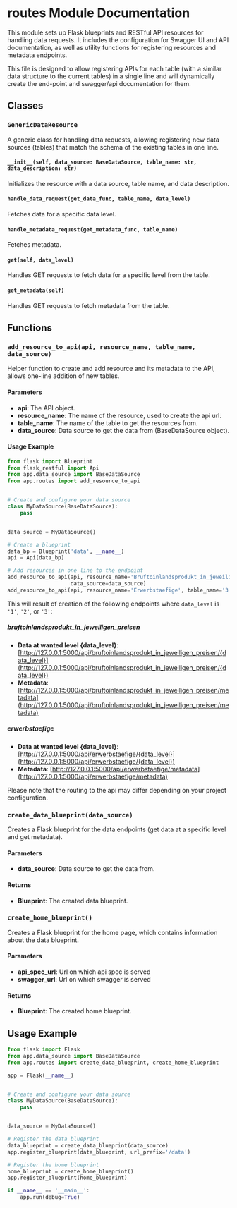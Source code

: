 # routes Module Documentation

This module sets up Flask blueprints and RESTful API resources for handling data requests. It includes the configuration
for Swagger UI and API documentation, as well as utility functions for registering resources and metadata endpoints.

This file is designed to allow registering APIs for each table (with a similar data structure to the current tables) in
a single line and will dynamically create the end-point and swagger/api documentation for them.

## Classes

### `GenericDataResource`

A generic class for handling data requests, allowing registering new data sources (tables) that match the schema of the
existing tables in one line.

#### `__init__(self, data_source: BaseDataSource, table_name: str, data_description: str)`

Initializes the resource with a data source, table name, and data description.

#### `handle_data_request(get_data_func, table_name, data_level)`

Fetches data for a specific data level.

#### `handle_metadata_request(get_metadata_func, table_name)`

Fetches metadata.

#### `get(self, data_level)`

Handles GET requests to fetch data for a specific level from the table.

#### `get_metadata(self)`

Handles GET requests to fetch metadata from the table.

## Functions

### `add_resource_to_api(api, resource_name, table_name, data_source)`

Helper function to create and add resource and its metadata to the API, allows one-line addition of new tables.

#### Parameters

- **api**: The API object.
- **resource_name**: The name of the resource, used to create the api url.
- **table_name**: The name of the table to get the resources from.
- **data_source**: Data source to get the data from (BaseDataSource object).

#### Usage Example

```python
from flask import Blueprint
from flask_restful import Api
from app.data_source import BaseDataSource
from app.routes import add_resource_to_api


# Create and configure your data source
class MyDataSource(BaseDataSource):
    pass


data_source = MyDataSource()

# Create a blueprint
data_bp = Blueprint('data', __name__)
api = Api(data_bp)

# Add resources in one line to the endpoint
add_resource_to_api(api, resource_name='Bruftoinlandsprodukt_in_jeweiligen_Preisen', table_name='1.1',
                    data_source=data_source)
add_resource_to_api(api, resource_name='Erwerbstaefige', table_name='3.1', data_source=data_source)
```

This will result of creation of the following endpoints where `data_level` is `'1'`, `'2'`, or `'3'`:

##### bruftoinlandsprodukt_in_jeweiligen_preisen

- **Data at wanted level {data_level}**:
  [http://127.0.0.1:5000/api/bruftoinlandsprodukt_in_jeweiligen_preisen/{data_level}](http://127.0.0.1:5000/api/bruftoinlandsprodukt_in_jeweiligen_preisen/{data_level})
- **Metadata**:
  [http://127.0.0.1:5000/api/bruftoinlandsprodukt_in_jeweiligen_preisen/metadata](http://127.0.0.1:5000/api/bruftoinlandsprodukt_in_jeweiligen_preisen/metadata)

##### erwerbstaefige

- **Data at wanted level {data_level}**:
  [http://127.0.0.1:5000/api/erwerbstaefige/{data_level}](http://127.0.0.1:5000/api/erwerbstaefige/{data_level})
- **Metadata**:
  [http://127.0.0.1:5000/api/erwerbstaefige/metadata](http://127.0.0.1:5000/api/erwerbstaefige/metadata)

Please note that the routing to the api may differ depending on your project configuration.

### `create_data_blueprint(data_source)`

Creates a Flask blueprint for the data endpoints (get data at a specific level and get metadata).

#### Parameters

- **data_source**: Data source to get the data from.

#### Returns

- **Blueprint**: The created data blueprint.

### `create_home_blueprint()`

Creates a Flask blueprint for the home page, which contains information about the data blueprint.

#### Parameters

- **api_spec_url**: Url on which api spec is served
- **swagger_url**: Url on which swagger is served

#### Returns

- **Blueprint**: The created home blueprint.

## Usage Example

```python
from flask import Flask
from app.data_source import BaseDataSource
from app.routes import create_data_blueprint, create_home_blueprint

app = Flask(__name__)


# Create and configure your data source
class MyDataSource(BaseDataSource):
    pass


data_source = MyDataSource()

# Register the data blueprint
data_blueprint = create_data_blueprint(data_source)
app.register_blueprint(data_blueprint, url_prefix='/data')

# Register the home blueprint
home_blueprint = create_home_blueprint()
app.register_blueprint(home_blueprint)

if __name__ == '__main__':
    app.run(debug=True)
```
